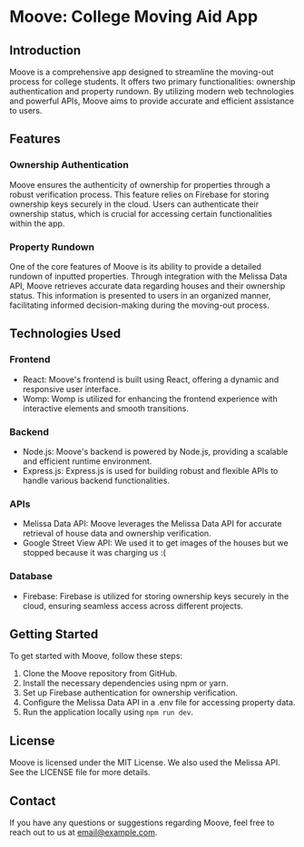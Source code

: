 # Moove: College Moving Aid App

## Introduction
Moove is a comprehensive app designed to streamline the moving-out process for college students. It offers two primary functionalities: ownership authentication and property rundown. By utilizing modern web technologies and powerful APIs, Moove aims to provide accurate and efficient assistance to users.

## Features

### Ownership Authentication
Moove ensures the authenticity of ownership for properties through a robust verification process. This feature relies on Firebase for storing ownership keys securely in the cloud. Users can authenticate their ownership status, which is crucial for accessing certain functionalities within the app.

### Property Rundown
One of the core features of Moove is its ability to provide a detailed rundown of inputted properties. Through integration with the Melissa Data API, Moove retrieves accurate data regarding houses and their ownership status. This information is presented to users in an organized manner, facilitating informed decision-making during the moving-out process.

## Technologies Used

### Frontend
- React: Moove's frontend is built using React, offering a dynamic and responsive user interface.
- Womp: Womp is utilized for enhancing the frontend experience with interactive elements and smooth transitions.

### Backend
- Node.js: Moove's backend is powered by Node.js, providing a scalable and efficient runtime environment.
- Express.js: Express.js is used for building robust and flexible APIs to handle various backend functionalities.

### APIs
- Melissa Data API: Moove leverages the Melissa Data API for accurate retrieval of house data and ownership verification.
- Google Street View API: We used it to get images of the houses but we stopped because it was charging us :(

### Database
- Firebase: Firebase is utilized for storing ownership keys securely in the cloud, ensuring seamless access across different projects.

## Getting Started
To get started with Moove, follow these steps:
1. Clone the Moove repository from GitHub.
2. Install the necessary dependencies using npm or yarn.
3. Set up Firebase authentication for ownership verification.
4. Configure the Melissa Data API in a .env file for accessing property data.
5. Run the application locally using `npm run dev`.

## License
Moove is licensed under the MIT License. We also used the Melissa API. See the LICENSE file for more details.

## Contact
If you have any questions or suggestions regarding Moove, feel free to reach out to us at [email@example.com](mailto:email@example.com).
